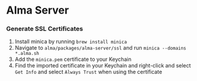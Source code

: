 # Alma Server

### Generate SSL Certificates

1. Install minica by running `brew install minica`
2. Navigate to `alma/packages/alma-server/ssl` and run `minica --domains *.alma.sh`
3. Add the `minica.pem` certificate to your Keychain
4. Find the imported certificate in your Keychain and right-click and select `Get Info` and select `Always Trust` when using the certificate
